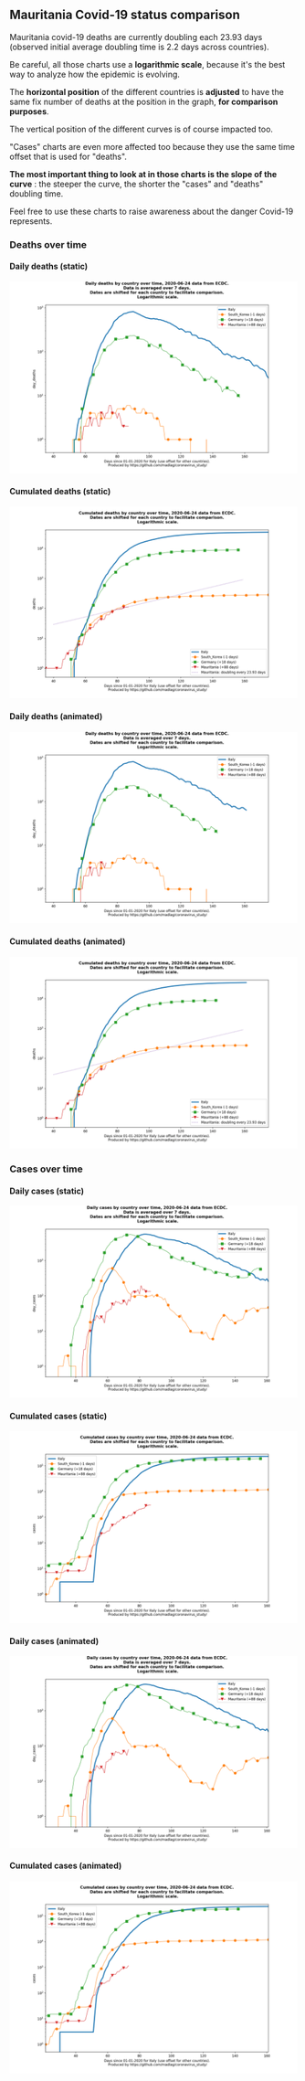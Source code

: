 ## Mauritania Covid-19 status comparison 

Mauritania covid-19 deaths are currently doubling each 23.93 days (observed initial average doubling time is 2.2 days across countries).



Be careful, all those charts use a **logarithmic scale**, because it's the best way to analyze how the epidemic is evolving.
 
The **horizontal position** of the different countries is **adjusted** to have the same fix number of deaths at the position in the graph, **for comparison purposes**.

The vertical position of the different curves is of course impacted too.

"Cases" charts are even more affected too because they use the same time offset that is used for "deaths".

**The most important thing to look at in those charts is the slope of the curve** : the steeper the curve, the shorter the "cases" and "deaths" doubling time.

Feel free to use these charts to raise awareness about the danger Covid-19 represents. 


 
### Deaths over time
 
#### Daily deaths (static)
![Mauritania covid-19 daily deaths static chart](https://raw.githubusercontent.com/madlag/coronavirus_study/master/notebooks/graphs/2020-06-24/countries/Mauritania/2020-06-24_Mauritania_day_deaths.png "Mauritania covid-19 day_deaths static chart")   
 
#### Cumulated deaths (static)
![Mauritania covid-19 cumulated deaths static chart](https://raw.githubusercontent.com/madlag/coronavirus_study/master/notebooks/graphs/2020-06-24/countries/Mauritania/2020-06-24_Mauritania_deaths.png "Mauritania covid-19 deaths static chart")   
 
#### Daily deaths (animated)
![Mauritania covid-19 daily deaths animated chart](https://raw.githubusercontent.com/madlag/coronavirus_study/master/notebooks/graphs/2020-06-24/countries/Mauritania/2020-06-24_Mauritania_day_deaths.gif "Mauritania covid-19 day_deaths animated chart")   
 
#### Cumulated deaths (animated)
![Mauritania covid-19 cumulated deaths animated chart](https://raw.githubusercontent.com/madlag/coronavirus_study/master/notebooks/graphs/2020-06-24/countries/Mauritania/2020-06-24_Mauritania_deaths.gif "Mauritania covid-19 deaths animated chart")   

 
### Cases over time
 
#### Daily cases (static)
![Mauritania covid-19 daily cases static chart](https://raw.githubusercontent.com/madlag/coronavirus_study/master/notebooks/graphs/2020-06-24/countries/Mauritania/2020-06-24_Mauritania_day_cases.png "Mauritania covid-19 day_cases static chart")   
 
#### Cumulated cases (static)
![Mauritania covid-19 cumulated cases static chart](https://raw.githubusercontent.com/madlag/coronavirus_study/master/notebooks/graphs/2020-06-24/countries/Mauritania/2020-06-24_Mauritania_cases.png "Mauritania covid-19 cases static chart")   
 
#### Daily cases (animated)
![Mauritania covid-19 daily cases animated chart](https://raw.githubusercontent.com/madlag/coronavirus_study/master/notebooks/graphs/2020-06-24/countries/Mauritania/2020-06-24_Mauritania_day_cases.gif "Mauritania covid-19 day_cases animated chart")   
 
#### Cumulated cases (animated)
![Mauritania covid-19 cumulated cases animated chart](https://raw.githubusercontent.com/madlag/coronavirus_study/master/notebooks/graphs/2020-06-24/countries/Mauritania/2020-06-24_Mauritania_cases.gif "Mauritania covid-19 cases animated chart")   


